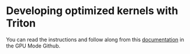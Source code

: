 # Developing optimized kernels with Triton

You can read the instructions and follow along from this [documentation](https://github.com/gpu-mode/popcorn-cli/tree/main/docs/AMD_workshop) in the GPU Mode Github.
